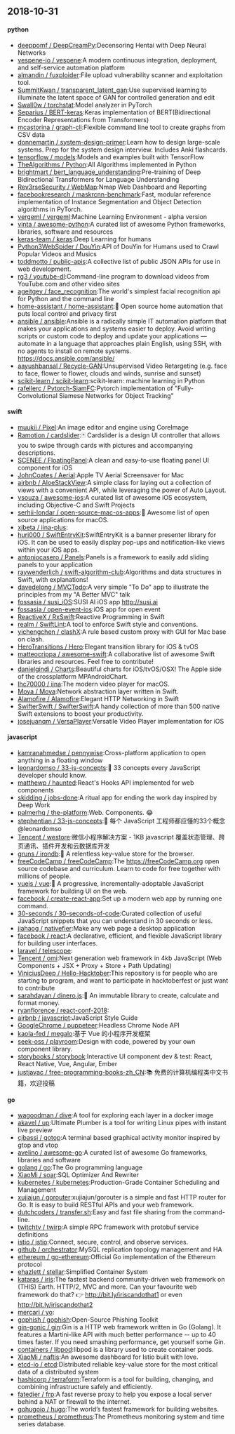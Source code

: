 ## 2018-10-31

#### python
* [deeppomf / DeepCreamPy](https://github.com/deeppomf/DeepCreamPy):Decensoring Hentai with Deep Neural Networks
* [vespene-io / vespene](https://github.com/vespene-io/vespene):A modern continuous integration, deployment, and self-service automation platform
* [almandin / fuxploider](https://github.com/almandin/fuxploider):File upload vulnerability scanner and exploitation tool.
* [SummitKwan / transparent_latent_gan](https://github.com/SummitKwan/transparent_latent_gan):Use supervised learning to illuminate the latent space of GAN for controlled generation and edit
* [Swall0w / torchstat](https://github.com/Swall0w/torchstat):Model analyzer in PyTorch
* [Separius / BERT-keras](https://github.com/Separius/BERT-keras):Keras implementation of BERT(Bidirectional Encoder Representations from Transformers)
* [mcastorina / graph-cli](https://github.com/mcastorina/graph-cli):Flexible command line tool to create graphs from CSV data
* [donnemartin / system-design-primer](https://github.com/donnemartin/system-design-primer):Learn how to design large-scale systems. Prep for the system design interview. Includes Anki flashcards.
* [tensorflow / models](https://github.com/tensorflow/models):Models and examples built with TensorFlow
* [TheAlgorithms / Python](https://github.com/TheAlgorithms/Python):All Algorithms implemented in Python
* [brightmart / bert_language_understanding](https://github.com/brightmart/bert_language_understanding):Pre-training of Deep Bidirectional Transformers for Language Understanding
* [Rev3rseSecurity / WebMap](https://github.com/Rev3rseSecurity/WebMap):Nmap Web Dashboard and Reporting
* [facebookresearch / maskrcnn-benchmark](https://github.com/facebookresearch/maskrcnn-benchmark):Fast, modular reference implementation of Instance Segmentation and Object Detection algorithms in PyTorch.
* [vergeml / vergeml](https://github.com/vergeml/vergeml):Machine Learning Environment - alpha version
* [vinta / awesome-python](https://github.com/vinta/awesome-python):A curated list of awesome Python frameworks, libraries, software and resources
* [keras-team / keras](https://github.com/keras-team/keras):Deep Learning for humans
* [Python3WebSpider / DouYin](https://github.com/Python3WebSpider/DouYin):API of DouYin for Humans used to Crawl Popular Videos and Musics
* [toddmotto / public-apis](https://github.com/toddmotto/public-apis):A collective list of public JSON APIs for use in web development.
* [rg3 / youtube-dl](https://github.com/rg3/youtube-dl):Command-line program to download videos from YouTube.com and other video sites
* [ageitgey / face_recognition](https://github.com/ageitgey/face_recognition):The world's simplest facial recognition api for Python and the command line
* [home-assistant / home-assistant](https://github.com/home-assistant/home-assistant):🏡
Open source home automation that puts local control and privacy first
* [ansible / ansible](https://github.com/ansible/ansible):Ansible is a radically simple IT automation platform that makes your applications and systems easier to deploy. Avoid writing scripts or custom code to deploy and update your applications — automate in a language that approaches plain English, using SSH, with no agents to install on remote systems. https://docs.ansible.com/ansible/
* [aayushbansal / Recycle-GAN](https://github.com/aayushbansal/Recycle-GAN):Unsupervised Video Retargeting (e.g. face to face, flower to flower, clouds and winds, sunrise and sunset)
* [scikit-learn / scikit-learn](https://github.com/scikit-learn/scikit-learn):scikit-learn: machine learning in Python
* [rafellerc / Pytorch-SiamFC](https://github.com/rafellerc/Pytorch-SiamFC):Pytorch implementation of "Fully-Convolutional Siamese Networks for Object Tracking"

#### swift
* [muukii / Pixel](https://github.com/muukii/Pixel):An image editor and engine using CoreImage
* [Ramotion / cardslider](https://github.com/Ramotion/cardslider):🃏
Cardslider is a design UI controller that allows you to swipe through cards with pictures and accompanying descriptions.
* [SCENEE / FloatingPanel](https://github.com/SCENEE/FloatingPanel):A clean and easy-to-use floating panel UI component for iOS
* [JohnCoates / Aerial](https://github.com/JohnCoates/Aerial):Apple TV Aerial Screensaver for Mac
* [airbnb / AloeStackView](https://github.com/airbnb/AloeStackView):A simple class for laying out a collection of views with a convenient API, while leveraging the power of Auto Layout.
* [vsouza / awesome-ios](https://github.com/vsouza/awesome-ios):A curated list of awesome iOS ecosystem, including Objective-C and Swift Projects
* [serhii-londar / open-source-mac-os-apps](https://github.com/serhii-londar/open-source-mac-os-apps):🚀
Awesome list of open source applications for macOS.
* [xjbeta / iina-plus](https://github.com/xjbeta/iina-plus):
* [huri000 / SwiftEntryKit](https://github.com/huri000/SwiftEntryKit):SwiftEntryKit is a banner presenter library for iOS. It can be used to easily display pop-ups and notification-like views within your iOS apps.
* [antoniocasero / Panels](https://github.com/antoniocasero/Panels):Panels is a framework to easily add sliding panels to your application
* [raywenderlich / swift-algorithm-club](https://github.com/raywenderlich/swift-algorithm-club):Algorithms and data structures in Swift, with explanations!
* [davedelong / MVCTodo](https://github.com/davedelong/MVCTodo):A very simple "To Do" app to illustrate the principles from my "A Better MVC" talk
* [fossasia / susi_iOS](https://github.com/fossasia/susi_iOS):SUSI AI iOS app http://susi.ai
* [fossasia / open-event-ios](https://github.com/fossasia/open-event-ios):iOS app for open event
* [ReactiveX / RxSwift](https://github.com/ReactiveX/RxSwift):Reactive Programming in Swift
* [realm / SwiftLint](https://github.com/realm/SwiftLint):A tool to enforce Swift style and conventions.
* [yichengchen / clashX](https://github.com/yichengchen/clashX):A rule based custom proxy with GUI for Mac base on clash.
* [HeroTransitions / Hero](https://github.com/HeroTransitions/Hero):Elegant transition library for iOS & tvOS
* [matteocrippa / awesome-swift](https://github.com/matteocrippa/awesome-swift):A collaborative list of awesome Swift libraries and resources. Feel free to contribute!
* [danielgindi / Charts](https://github.com/danielgindi/Charts):Beautiful charts for iOS/tvOS/OSX! The Apple side of the crossplatform MPAndroidChart.
* [lhc70000 / iina](https://github.com/lhc70000/iina):The modern video player for macOS.
* [Moya / Moya](https://github.com/Moya/Moya):Network abstraction layer written in Swift.
* [Alamofire / Alamofire](https://github.com/Alamofire/Alamofire):Elegant HTTP Networking in Swift
* [SwifterSwift / SwifterSwift](https://github.com/SwifterSwift/SwifterSwift):A handy collection of more than 500 native Swift extensions to boost your productivity.
* [josejuanqm / VersaPlayer](https://github.com/josejuanqm/VersaPlayer):Versatile Video Player implementation for iOS

#### javascript
* [kamranahmedse / pennywise](https://github.com/kamranahmedse/pennywise):Cross-platform application to open anything in a floating window
* [leonardomso / 33-js-concepts](https://github.com/leonardomso/33-js-concepts):📜
33 concepts every JavaScript developer should know.
* [matthewp / haunted](https://github.com/matthewp/haunted):React's Hooks API implemented for web components
* [skidding / jobs-done](https://github.com/skidding/jobs-done):A ritual app for ending the work day inspired by Deep Work
* [palmerhq / the-platform](https://github.com/palmerhq/the-platform):Web. Components.
😂
* [stephentian / 33-js-concepts](https://github.com/stephentian/33-js-concepts):📜
每个 JavaScript 工程师都应懂的33个概念 @leonardomso
* [Tencent / westore](https://github.com/Tencent/westore):微信小程序解决方案 - 1KB javascript 覆盖状态管理、跨页通讯、插件开发和云数据库开发
* [gruns / irondb](https://github.com/gruns/irondb):🔩
A relentless key-value store for the browser.
* [freeCodeCamp / freeCodeCamp](https://github.com/freeCodeCamp/freeCodeCamp):The https://freeCodeCamp.org open source codebase and curriculum. Learn to code for free together with millions of people.
* [vuejs / vue](https://github.com/vuejs/vue):🖖
A progressive, incrementally-adoptable JavaScript framework for building UI on the web.
* [facebook / create-react-app](https://github.com/facebook/create-react-app):Set up a modern web app by running one command.
* [30-seconds / 30-seconds-of-code](https://github.com/30-seconds/30-seconds-of-code):Curated collection of useful JavaScript snippets that you can understand in 30 seconds or less.
* [jiahaog / nativefier](https://github.com/jiahaog/nativefier):Make any web page a desktop application
* [facebook / react](https://github.com/facebook/react):A declarative, efficient, and flexible JavaScript library for building user interfaces.
* [laravel / telescope](https://github.com/laravel/telescope):
* [Tencent / omi](https://github.com/Tencent/omi):Next generation web framework in 4kb JavaScript (Web Components + JSX + Proxy + Store + Path Updating)
* [ViniciusDeep / Hello-Hacktober](https://github.com/ViniciusDeep/Hello-Hacktober):This repository is for people who are starting to program, and want to participate in hacktoberfest or just want to contribute
* [sarahdayan / dinero.js](https://github.com/sarahdayan/dinero.js):💸
An immutable library to create, calculate and format money.
* [ryanflorence / react-conf-2018](https://github.com/ryanflorence/react-conf-2018):
* [airbnb / javascript](https://github.com/airbnb/javascript):JavaScript Style Guide
* [GoogleChrome / puppeteer](https://github.com/GoogleChrome/puppeteer):Headless Chrome Node API
* [kaola-fed / megalo](https://github.com/kaola-fed/megalo):基于 Vue 的小程序开发框架
* [seek-oss / playroom](https://github.com/seek-oss/playroom):Design with code, powered by your own component library.
* [storybooks / storybook](https://github.com/storybooks/storybook):Interactive UI component dev & test: React, React Native, Vue, Angular, Ember
* [justjavac / free-programming-books-zh_CN](https://github.com/justjavac/free-programming-books-zh_CN):📚
免费的计算机编程类中文书籍，欢迎投稿

#### go
* [wagoodman / dive](https://github.com/wagoodman/dive):A tool for exploring each layer in a docker image
* [akavel / up](https://github.com/akavel/up):Ultimate Plumber is a tool for writing Linux pipes with instant live preview
* [cjbassi / gotop](https://github.com/cjbassi/gotop):A terminal based graphical activity monitor inspired by gtop and vtop
* [avelino / awesome-go](https://github.com/avelino/awesome-go):A curated list of awesome Go frameworks, libraries and software
* [golang / go](https://github.com/golang/go):The Go programming language
* [XiaoMi / soar](https://github.com/XiaoMi/soar):SQL Optimizer And Rewriter
* [kubernetes / kubernetes](https://github.com/kubernetes/kubernetes):Production-Grade Container Scheduling and Management
* [xujiajun / gorouter](https://github.com/xujiajun/gorouter):xujiajun/gorouter is a simple and fast HTTP router for Go. It is easy to build RESTful APIs and your web framework.
* [dutchcoders / transfer.sh](https://github.com/dutchcoders/transfer.sh):Easy and fast file sharing from the command-line.
* [twitchtv / twirp](https://github.com/twitchtv/twirp):A simple RPC framework with protobuf service definitions
* [istio / istio](https://github.com/istio/istio):Connect, secure, control, and observe services.
* [github / orchestrator](https://github.com/github/orchestrator):MySQL replication topology management and HA
* [ethereum / go-ethereum](https://github.com/ethereum/go-ethereum):Official Go implementation of the Ethereum protocol
* [ehazlett / stellar](https://github.com/ehazlett/stellar):Simplified Container System
* [kataras / iris](https://github.com/kataras/iris):The fastest backend community-driven web framework on (THIS) Earth. HTTP/2, MVC and more. Can your favourite web framework do that?
👉
http://bit.ly/iriscandothat1 or even http://bit.ly/iriscandothat2
* [mercari / yo](https://github.com/mercari/yo):
* [gophish / gophish](https://github.com/gophish/gophish):Open-Source Phishing Toolkit
* [gin-gonic / gin](https://github.com/gin-gonic/gin):Gin is a HTTP web framework written in Go (Golang). It features a Martini-like API with much better performance -- up to 40 times faster. If you need smashing performance, get yourself some Gin.
* [containers / libpod](https://github.com/containers/libpod):libpod is a library used to create container pods.
* [XiaoMi / naftis](https://github.com/XiaoMi/naftis):An awesome dashboard for Istio built with love.
* [etcd-io / etcd](https://github.com/etcd-io/etcd):Distributed reliable key-value store for the most critical data of a distributed system
* [hashicorp / terraform](https://github.com/hashicorp/terraform):Terraform is a tool for building, changing, and combining infrastructure safely and efficiently.
* [fatedier / frp](https://github.com/fatedier/frp):A fast reverse proxy to help you expose a local server behind a NAT or firewall to the internet.
* [gohugoio / hugo](https://github.com/gohugoio/hugo):The world’s fastest framework for building websites.
* [prometheus / prometheus](https://github.com/prometheus/prometheus):The Prometheus monitoring system and time series database.
